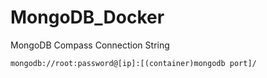 # MongoDB_Docker

MongoDB Compass Connection String
```
mongodb://root:password@[ip]:[(container)mongodb port]/
```
